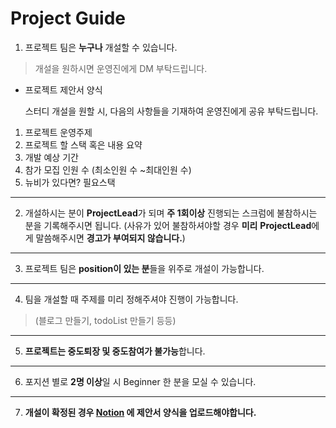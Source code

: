 # Project Guide

1. 프로젝트 팀은 **누구나** 개설할 수 있습니다.

> 개설을 원하시면 운영진에게 DM 부탁드립니다.
>
- 프로젝트 제안서 양식

  스터디 개설을 원할 시, 다음의 사항들을 기재하여 운영진에게 공유 부탁드립니다.

1. 프로젝트 운영주제
2. 프로젝트 할 스택 혹은 내용 요약
3. 개발 예상 기간
4. 참가 모집 인원 수 (최소인원 수 ~최대인원 수)
5. 뉴비가 있다면? 필요스택

---

2. 개설하시는 분이 **ProjectLead**가 되며 **주 1회이상** 진행되는 스크럼에 불참하시는 분을 기록해주시면 됩니다. (사유가 있어 불참하셔야할 경우 **미리** **ProjectLead**에게 말씀해주시면 **경고가 부여되지 않습니다.**)

---

3. 프로젝트 팀은 **position이 있는 분**들을 위주로 개설이 가능합니다.

---

4. 팀을 개설할 때 주제를 미리 정해주셔야 진행이 가능합니다.

> (블로그 만들기, todoList 만들기 등등)
>

 ---

5. **프로젝트는 중도퇴장 및 중도참여가 불가능**합니다.

---

6. 포지션 별로 **2명 이상**일 시 Beginner 한 분을 모실 수 있습니다.

---

7. **개설이 확정된 경우 [Notion](https://www.notion.so/Project-251d2ea9f354421b9b45c89fc10d13d0) 에 제안서 양식을 업로드해야합니다.**
